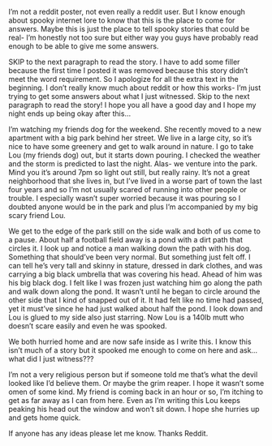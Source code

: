 I’m not a reddit poster, not even really a reddit user. But I know enough about spooky internet lore to know that this is the place to come for answers. Maybe this is just the place to tell spooky stories that could be real- I’m honestly not too sure but either way you guys have probably read enough to be able to give me some answers. 

SKIP to the next paragraph to read the story. I have to add some filler because the first time I posted it was removed because this story didn’t meet the word requirement. So I apologize for all the extra text in the beginning. I don’t really know much about reddit or how this works- I’m just trying to get some answers about what I just witnessed. Skip to the next paragraph to read the story! I hope you all have a good day and I hope my night ends up being okay after this…

I’m watching my friends dog for the weekend. She recently moved to a new apartment with a big park behind her street. We live in a large city, so it’s nice to have some greenery and get to walk around in nature. I go to take Lou (my friends dog) out, but it starts down pouring. I checked the weather and the storm is predicted to last the night. Alas- we venture into the park. Mind you it’s around 7pm so light out still, but really rainy. It’s not a great neighborhood that she lives in, but I’ve lived in a worse part of town the last four years and so I’m not usually scared of running into other people or trouble. I especially wasn’t super worried because it was pouring so I doubted anyone would be in the park and plus I’m accompanied by my big scary friend Lou. 

We get to the edge of the park still on the side walk and both of us come to a pause. About half a football field away is a pond with a dirt path that circles it. I look up and notice a man walking down the path with his dog. Something that should’ve been very normal. But something just felt off. I can tell he’s very tall and skinny in stature, dressed in dark clothes, and was carrying a big black umbrella that was covering his head. Ahead of him was his big black dog. I felt like I was frozen just watching him go along the path and walk down along the pond. It wasn’t until he began to circle around the other side that I kind of snapped out of it. It had felt like no time had passed, yet it must’ve since he had just walked about half the pond. I look down and Lou is glued to my side also just starring. Now Lou is a 140lb mutt who doesn’t scare easily and even he was spooked. 

We both hurried home and are now safe inside as I write this. I know this isn’t much of a story but it spooked me enough to come on here and ask… what did I just witness??? 

I’m not a very religious person but if someone told me that’s what the devil looked like I’d believe them. Or maybe the grim reaper. I hope it wasn’t some omen of some kind. My friend is coming back in an hour or so, I’m itching to get as far away as I can from here. Even as I’m writing this Lou keeps peaking his head out the window and won’t sit down. I hope she hurries up and gets home quick. 

If anyone has any ideas please let me know. Thanks Reddit.